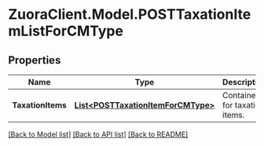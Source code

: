 # ZuoraClient.Model.POSTTaxationItemListForCMType

## Properties

Name | Type | Description | Notes
------------ | ------------- | ------------- | -------------
**TaxationItems** | [**List&lt;POSTTaxationItemForCMType&gt;**](POSTTaxationItemForCMType.md) | Container for taxation items.  | [optional] 

[[Back to Model list]](../README.md#documentation-for-models) [[Back to API list]](../README.md#documentation-for-api-endpoints) [[Back to README]](../README.md)


